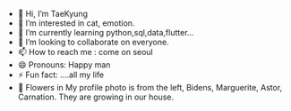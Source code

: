 - 👋 Hi, I’m TaeKyung
- 👀 I’m interested in cat, emotion.
- 🌱 I’m currently learning python,sql,data,flutter...
- 💞️ I’m looking to collaborate on everyone.
- 📫 How to reach me : come on seoul
- 😄 Pronouns: Happy man
- ⚡ Fun fact: ....all my life
- 🌹 Flowers in My profile photo is from the left, Bidens, Marguerite, Astor, Carnation.
  They are growing in our house.
<!---
TaeKyungg2/TaeKyungg2 is a ✨ special ✨ repository because its `README.md` (this file) appears on your GitHub profile.
You can click the Preview link to take a look at your changes.
--->
